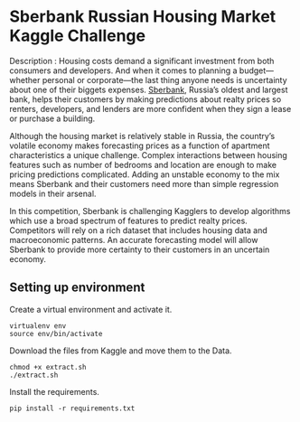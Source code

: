 # Sberbank Russian Housing Market Kaggle Challenge

Description : Housing costs demand a significant investment from both consumers and developers. And when it comes to planning a budget—whether personal or corporate—the last thing anyone needs is uncertainty about one of their biggets expenses. [Sberbank](https://www.kaggle.com/sberbank), Russia’s oldest and largest bank, helps their customers by making predictions about realty prices so renters, developers, and lenders are more confident when they sign a lease or purchase a building.

Although the housing market is relatively stable in Russia, the country’s volatile economy makes forecasting prices as a function of apartment characteristics a unique challenge. Complex interactions between housing features such as number of bedrooms and location are enough to make pricing predictions complicated. Adding an unstable economy to the mix means Sberbank and their customers need more than simple regression models in their arsenal.

In this competition, Sberbank is challenging Kagglers to develop algorithms which use a broad spectrum of features to predict realty prices. Competitors will rely on a rich dataset that includes housing data and macroeconomic patterns. An accurate forecasting model will allow Sberbank to provide more certainty to their customers in an uncertain economy.

## Setting up environment 

Create a virtual environment and activate it.
    
    virtualenv env
    source env/bin/activate
    
Download the files from Kaggle and move them to the Data.

    chmod +x extract.sh
    ./extract.sh
    
Install the requirements.
    
    pip install -r requirements.txt
